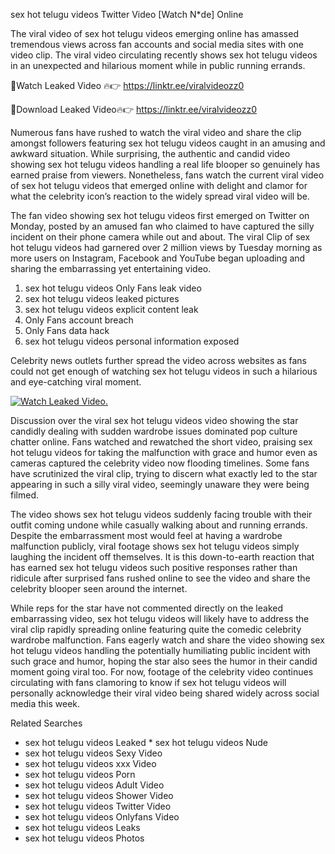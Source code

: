 ﻿sex hot telugu videos Twitter Video [Watch N*de] Online

The viral video of ﻿sex hot telugu videos emerging online has amassed tremendous views across fan accounts and social media sites with one video clip. The viral video circulating recently shows ﻿sex hot telugu videos in an unexpected and hilarious moment while in public running errands. 

🔴Watch Leaked Video 🔥👉  https://linktr.ee/viralvideozz0 

🔴Download Leaked Video🔥👉  https://linktr.ee/viralvideozz0 

Numerous fans have rushed to watch the viral video and share the clip amongst followers featuring ﻿sex hot telugu videos caught in an amusing and awkward situation. While surprising, the authentic and candid video showing ﻿sex hot telugu videos handling a real life blooper so genuinely has earned praise from viewers. Nonetheless, fans watch the current viral video of ﻿sex hot telugu videos that emerged online with delight and clamor for what the celebrity icon’s reaction to the widely spread viral video will be.

The fan video showing ﻿sex hot telugu videos first emerged on Twitter on Monday, posted by an amused fan who claimed to have captured the silly incident on their phone camera while out and about. The viral Clip of ﻿sex hot telugu videos had garnered over 2 million views by Tuesday morning as more users on Instagram, Facebook and YouTube began uploading and sharing the embarrassing yet entertaining video. 

1. ﻿sex hot telugu videos Only Fans leak video
2. ﻿sex hot telugu videos leaked pictures
3. ﻿sex hot telugu videos explicit content leak
4. Only Fans account breach
5. Only Fans data hack
6. ﻿sex hot telugu videos personal information exposed

Celebrity news outlets further spread the video across websites as fans could not get enough of watching ﻿sex hot telugu videos in such a hilarious and eye-catching viral moment. 

[![Watch Leaked Video.](https://miro.medium.com/v2/resize:fit:828/format:webp/1*cilzJN44JGOrTw9NJCrNHA.gif "Watch Leaked Video")](https://linktr.ee/viralvideozz0)

Discussion over the viral ﻿sex hot telugu videos video showing the star candidly dealing with sudden wardrobe issues dominated pop culture chatter online. Fans watched and rewatched the short video, praising ﻿sex hot telugu videos for taking the malfunction with grace and humor even as cameras captured the celebrity video now flooding timelines. Some fans have scrutinized the viral clip, trying to discern what exactly led to the star appearing in such a silly viral video, seemingly unaware they were being filmed.

The video shows ﻿sex hot telugu videos suddenly facing trouble with their outfit coming undone while casually walking about and running errands. Despite the embarrassment most would feel at having a wardrobe malfunction publicly, viral footage shows ﻿sex hot telugu videos simply laughing the incident off themselves. It is this down-to-earth reaction that has earned ﻿sex hot telugu videos such positive responses rather than ridicule after surprised fans rushed online to see the video and share the celebrity blooper seen around the internet.  

While reps for the star have not commented directly on the leaked embarrassing video, ﻿sex hot telugu videos will likely have to address the viral clip rapidly spreading online featuring quite the comedic celebrity wardrobe malfunction. Fans eagerly watch and share the video showing ﻿sex hot telugu videos handling the potentially humiliating public incident with such grace and humor, hoping the star also sees the humor in their candid moment going viral too. For now, footage of the celebrity video continues circulating with fans clamoring to know if ﻿sex hot telugu videos will personally acknowledge their viral video being shared widely across social media this week.

Related Searches
* ﻿sex hot telugu videos Leaked
﻿* sex hot telugu videos Nude
* ﻿sex hot telugu videos Sexy Video
* ﻿sex hot telugu videos xxx Video
* ﻿sex hot telugu videos Porn
* ﻿sex hot telugu videos Adult Video
* ﻿sex hot telugu videos Shower Video
* ﻿sex hot telugu videos Twitter Video
* ﻿sex hot telugu videos Onlyfans Video
* ﻿sex hot telugu videos Leaks
* ﻿sex hot telugu videos Photos